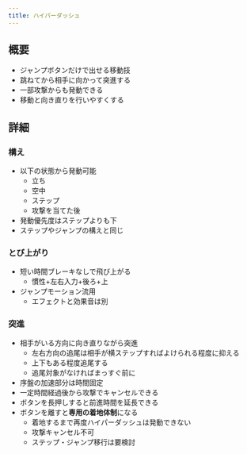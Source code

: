 ```yaml
---
title: ハイパーダッシュ
---
```


## 概要
* ジャンプボタンだけで出せる移動技
* 跳ねてから相手に向かって突進する
* 一部攻撃からも発動できる
* 移動と向き直りを行いやすくする

## 詳細
### 構え
* 以下の状態から発動可能
    * 立ち
    * 空中
    * ステップ
    * 攻撃を当てた後
* 発動優先度はステップよりも下
* ステップやジャンプの構えと同じ
### とび上がり
* 短い時間ブレーキなしで飛び上がる
    * 慣性+左右入力+後ろ+上
* ジャンプモーション流用
    * エフェクトと効果音は別
### 突進
* 相手がいる方向に向き直りながら突進
    * 左右方向の追尾は相手が横ステップすればよけられる程度に抑える
    * 上下もある程度追尾する
    * 追尾対象がなければまっすぐ前に
* 序盤の加速部分は時間固定
* 一定時間経過後から攻撃でキャンセルできる
* ボタンを長押しすると前進時間を延長できる
* ボタンを離すと**専用の着地体制**になる
    * 着地するまで再度ハイパーダッシュは発動できない
    * 攻撃キャンセル不可
    * ステップ・ジャンプ移行は要検討
